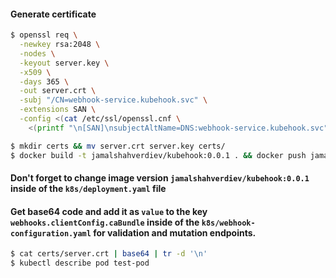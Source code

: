 #### Generate certificate

```bash
$ openssl req \
  -newkey rsa:2048 \
  -nodes \
  -keyout server.key \
  -x509 \
  -days 365 \
  -out server.crt \
  -subj "/CN=webhook-service.kubehook.svc" \
  -extensions SAN \
  -config <(cat /etc/ssl/openssl.cnf \
    <(printf "\n[SAN]\nsubjectAltName=DNS:webhook-service.kubehook.svc"))

$ mkdir certs && mv server.crt server.key certs/
$ docker build -t jamalshahverdiev/kubehook:0.0.1 . && docker push jamalshahverdiev/kubehook:0.0.1
```

#### Don't forget to change image version `jamalshahverdiev/kubehook:0.0.1` inside of the `k8s/deployment.yaml` file


#### Get base64 code and add it as `value` to the key `webhooks.clientConfig.caBundle` inside of the `k8s/webhook-configuration.yaml` for validation and mutation endpoints.   

```bash
$ cat certs/server.crt | base64 | tr -d '\n'
$ kubectl describe pod test-pod
```

